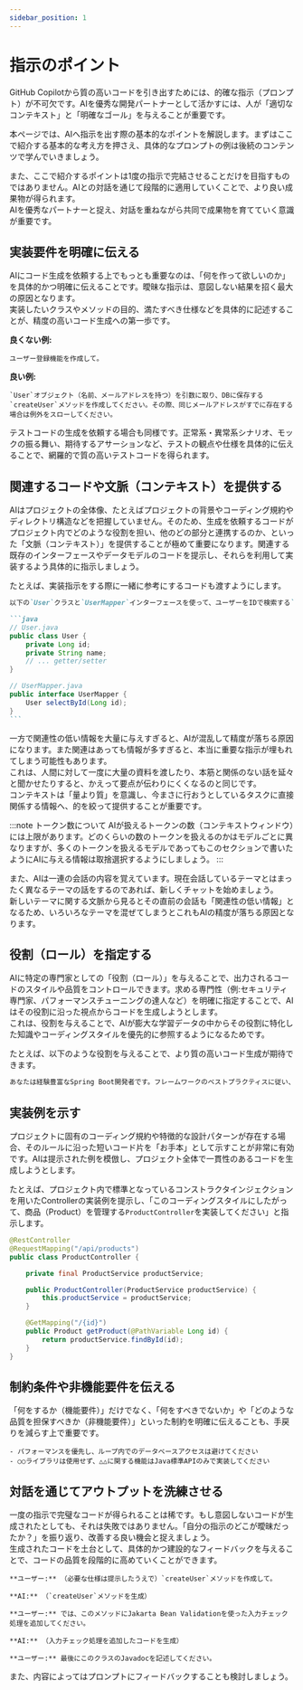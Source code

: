 ```yaml
---
sidebar_position: 1
---
```


# 指示のポイント

GitHub Copilotから質の高いコードを引き出すためには、的確な指示（プロンプト）が不可欠です。AIを優秀な開発パートナーとして活かすには、人が「適切なコンテキスト」と「明確なゴール」を与えることが重要です。

本ページでは、AIへ指示を出す際の基本的なポイントを解説します。まずはここで紹介する基本的な考え方を押さえ、具体的なプロンプトの例は後続のコンテンツで学んでいきましょう。

また、ここで紹介するポイントは1度の指示で完結させることだけを目指すものではありません。AIとの対話を通じて段階的に適用していくことで、より良い成果物が得られます。  
AIを優秀なパートナーと捉え、対話を重ねながら共同で成果物を育てていく意識が重要です。

## 実装要件を明確に伝える

AIにコード生成を依頼する上でもっとも重要なのは、「何を作って欲しいのか」を具体的かつ明確に伝えることです。曖昧な指示は、意図しない結果を招く最大の原因となります。  
実装したいクラスやメソッドの目的、満たすべき仕様などを具体的に記述することが、精度の高いコード生成への第一歩です。

**良くない例:**

```
ユーザー登録機能を作成して。
```

**良い例:**

```
`User`オブジェクト（名前、メールアドレスを持つ）を引数に取り、DBに保存する`createUser`メソッドを作成してください。その際、同じメールアドレスがすでに存在する場合は例外をスローしてください。
```

テストコードの生成を依頼する場合も同様です。正常系・異常系シナリオ、モックの振る舞い、期待するアサーションなど、テストの観点や仕様を具体的に伝えることで、網羅的で質の高いテストコードを得られます。

## 関連するコードや文脈（コンテキスト）を提供する

AIはプロジェクトの全体像、たとえばプロジェクトの背景やコーディング規約やディレクトリ構造などを把握していません。そのため、生成を依頼するコードがプロジェクト内でどのような役割を担い、他のどの部分と連携するのか、といった「文脈（コンテキスト）」を提供することが極めて重要になります。関連する既存のインターフェースやデータモデルのコードを提示し、それらを利用して実装するよう具体的に指示しましょう。

たとえば、実装指示をする際に一緒に参考にするコードも渡すようにします。

````markdown
以下の`User`クラスと`UserMapper`インターフェースを使って、ユーザーをIDで検索する`UserService`クラスの`findUserById`メソッドを実装してください。

```java
// User.java
public class User {
    private Long id;
    private String name;
    // ... getter/setter
}

// UserMapper.java
public interface UserMapper {
    User selectById(Long id);
}
```
````

一方で関連性の低い情報を大量に与えすぎると、AIが混乱して精度が落ちる原因になります。また関連はあっても情報が多すぎると、本当に重要な指示が埋もれてしまう可能性もあります。  
これは、人間に対して一度に大量の資料を渡したり、本筋と関係のない話を延々と聞かせたりすると、かえって要点が伝わりにくくなるのと同じです。  
コンテキストは「量より質」を意識し、今まさに行おうとしているタスクに直接関係する情報へ、的を絞って提供することが重要です。

:::note トークン数について
AIが扱えるトークンの数（コンテキストウィンドウ）には上限があります。どのくらいの数のトークンを扱えるのかはモデルごとに異なりますが、多くのトークンを扱えるモデルであってもこのセクションで書いたようにAIに与える情報は取捨選択するようにしましょう。
:::

また、AIは一連の会話の内容を覚えています。現在会話しているテーマとはまったく異なるテーマの話をするのであれば、新しくチャットを始めましょう。  
新しいテーマに関する文脈から見るとその直前の会話も「関連性の低い情報」となるため、いろいろなテーマを混ぜてしまうとこれもAIの精度が落ちる原因となります。

## 役割（ロール）を指定する

AIに特定の専門家としての「役割（ロール）」を与えることで、出力されるコードのスタイルや品質をコントロールできます。求める専門性（例:セキュリティ専門家、パフォーマンスチューニングの達人など）を明確に指定することで、AIはその役割に沿った視点からコードを生成しようとします。  
これは、役割を与えることで、AIが膨大な学習データの中からその役割に特化した知識やコーディングスタイルを優先的に参照するようになるためです。

たとえば、以下のような役割を与えることで、より質の高いコード生成が期待できます。

```markdown
あなたは経験豊富なSpring Boot開発者です。フレームワークのベストプラクティスに従い、堅牢で保守性の高いREST APIのエンドポイントを実装してください。
```

## 実装例を示す

プロジェクトに固有のコーディング規約や特徴的な設計パターンが存在する場合、そのルールに沿った短いコード片を「お手本」として示すことが非常に有効です。AIは提示された例を模倣し、プロジェクト全体で一貫性のあるコードを生成しようとします。

たとえば、プロジェクト内で標準となっているコンストラクタインジェクションを用いたControllerの実装例を提示し、「このコーディングスタイルにしたがって、商品（Product）を管理する`ProductController`を実装してください」と指示します。

```java
@RestController
@RequestMapping("/api/products")
public class ProductController {

    private final ProductService productService;

    public ProductController(ProductService productService) {
        this.productService = productService;
    }

    @GetMapping("/{id}")
    public Product getProduct(@PathVariable Long id) {
        return productService.findById(id);
    }
}
```

## 制約条件や非機能要件を伝える

「何をするか（機能要件）」だけでなく、「何をすべきでないか」や「どのような品質を担保すべきか（非機能要件）」といった制約を明確に伝えることも、手戻りを減らす上で重要です。

```
- パフォーマンスを優先し、ループ内でのデータベースアクセスは避けてください
- ○○ライブラリは使用せず、△△に関する機能はJava標準APIのみで実装してください
```

## 対話を通じてアウトプットを洗練させる

一度の指示で完璧なコードが得られることは稀です。もし意図しないコードが生成されたとしても、それは失敗ではありません。「自分の指示のどこが曖昧だったか？」を振り返り、改善する良い機会と捉えましょう。  
生成されたコードを土台として、具体的かつ建設的なフィードバックを与えることで、コードの品質を段階的に高めていくことができます。

```
**ユーザー:** （必要な仕様は提示したうえで）`createUser`メソッドを作成して。

**AI:** （`createUser`メソッドを生成）

**ユーザー:** では、このメソッドにJakarta Bean Validationを使った入力チェック処理を追加してください。

**AI:** （入力チェック処理を追加したコードを生成）

**ユーザー:** 最後にこのクラスのJavadocを記述してください。
```

また、内容によってはプロンプトにフィードバックすることも検討しましょう。